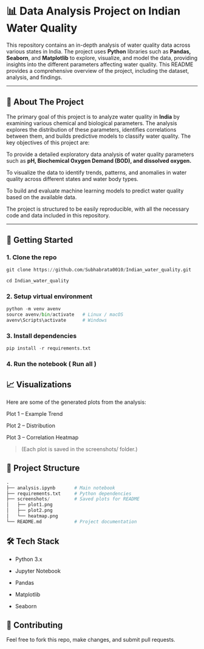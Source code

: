 # 📊 Data Analysis Project on Indian Water Quality

This repository contains an in-depth analysis of water quality data across various states in India. The project uses **Python** libraries such as **Pandas, Seaborn**, and **Matplotlib** to explore, visualize, and model the data, providing insights into the different parameters affecting water quality. This README provides a comprehensive overview of the project, including the dataset, analysis, and findings.

---

## 📜 About The Project
The primary goal of this project is to analyze water quality in **India** by examining various chemical and biological parameters. The analysis explores the distribution of these parameters, identifies correlations between them, and builds predictive models to classify water quality. The key objectives of this project are:

To provide a detailed exploratory data analysis of water quality parameters such as **pH, Biochemical Oxygen Demand (BOD), and dissolved oxygen.**

To visualize the data to identify trends, patterns, and anomalies in water quality across different states and water body types.

To build and evaluate machine learning models to predict water quality based on the available data.

The project is structured to be easily reproducible, with all the necessary code and data included in this repository.


---

## 🚀 Getting Started

### 1. Clone the repo

```python
git clone https://github.com/Subhabrata0010/Indian_water_quality.git
```
```python
cd Indian_water_quality
```

### 2. Setup virtual environment

```python
python -m venv avenv
source avenv/bin/activate   # Linux / macOS
avenv\Scripts\activate      # Windows
```

### 3. Install dependencies

```python
pip install -r requirements.txt
```

### 4. Run the notebook ( Run all )


## 📈 Visualizations

Here are some of the generated plots from the analysis:

Plot 1 – Example Trend

Plot 2 – Distribution

Plot 3 – Correlation Heatmap

>(Each plot is saved in the screenshots/ folder.)

## 📂 Project Structure

```python
.
├── analysis.ipynb       # Main notebook
├── requirements.txt     # Python dependencies
├── screenshots/         # Saved plots for README
│   ├── plot1.png
│   ├── plot2.png
│   └── heatmap.png
└── README.md            # Project documentation

```

## 🛠️ Tech Stack

- Python 3.x

- Jupyter Notebook

- Pandas

- Matplotlib

- Seaborn

## 🤝 Contributing

Feel free to fork this repo, make changes, and submit pull requests.